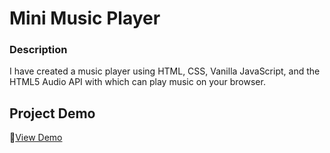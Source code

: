 # Mini Music Player

### Description
I have created a music player using HTML, CSS, Vanilla JavaScript, and the HTML5 Audio API with which can play music on your browser.

## Project Demo
🚀[View Demo](https://add-crm-jsalcedo.netlify.app/)


